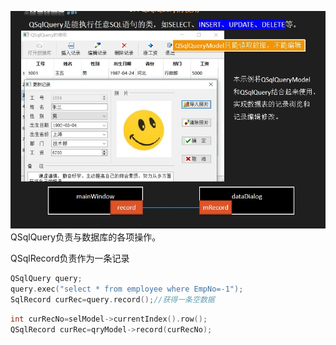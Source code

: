 ![1](9.jpg)
QSqlQuery负责与数据库的各项操作。



QSqlRecord负责作为一条记录
```c++
QSqlQuery query;
query.exec("select * from employee where EmpNo=-1");
SqlRecord curRec=query.record();//获得一条空数据
```
```c++
int curRecNo=selModel->currentIndex().row();
QSqlRecord curRec=qryModel->record(curRecNo);
```
